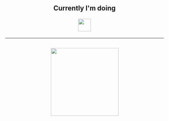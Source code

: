 
<h2 align="center">Currently I'm doing <p><img src="https://media.giphy.com/media/40a8jFMt0sc73UtpaH/giphy.gif" height="40px" width="40px"></h2>
<hr>
<br>
<div width="100%" align="center">
  <img align="center" height="215" src="https://lanyard-profile-readme.vercel.app/api/743552792811012096?theme=dark&bg=171717&animated=false&hideDiscrim=&borderRadius=25px&idleMessage=Prawdopodobnie%20nie%20robie%20nic%20ciekawego..."></a>
</div>

